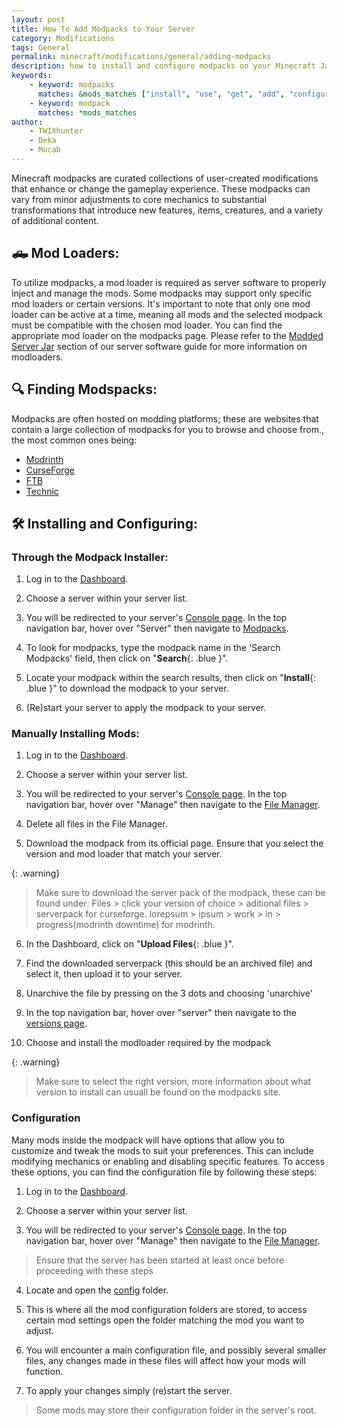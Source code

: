 ```yaml
---
layout: post
title: How To Add Modpacks to Your Server
category: Modifications
tags: General
permalink: minecraft/modifications/general/adding-modpacks
description: how to install and configure modpacks on your Minecraft Java server
keywords:
    - keyword: modpacks
      matches: &mods_matches ["install", "use", "get", "add", "configure", "load", "put", "upload"]
    - keyword: modpack
      matches: *mods_matches
author:
    - TWIXhunter
    - Deka
    - Mocab
---
```


Minecraft modpacks are curated collections of user-created modifications that enhance or change the gameplay experience. These modpacks can vary from minor adjustments to core mechanics to substantial transformations that introduce new features, items, creatures, and a variety of additional content.


## :pickup_truck: Mod Loaders:

To utilize modpacks, a mod loader is required as server software to properly inject and manage the mods. Some modpacks may support only specific mod loaders or certain versions. It's important to note that only one mod loader can be active at a time, meaning all mods and the selected modpack must be compatible with the chosen mod loader. You can find the appropriate mod loader on the modpacks page. Please refer to the [Modded Server Jar](/minecraft/java/general/server-software#modded-server-jars) section of our server software guide for more information on modloaders.

## :mag: Finding Modspacks:

Modpacks are often hosted on modding platforms; these are websites that contain a large collection of modpacks for you to browse and choose from., the most common ones being:

-   [Modrinth](https://modrinth.com/modpacks)
-   [CurseForge](https://www.curseforge.com/minecraft/search?page=1&pageSize=20&sortBy=relevancy&class=modpacks)
-   [FTB](https://www.feed-the-beast.com/modpacks?sort=featured)
-   [Technic](https://www.technicpack.net/modpacks)

## :hammer_and_wrench: Installing and Configuring:

### Through the Modpack Installer:

1. Log in to the [Dashboard](https://client.falixnodes.net/).

2. Choose a server within your server list.

3. You will be redirected to your server's [Console page](https://client.falixnodes.net/server/console). In the top navigation bar, hover over "Server" then navigate to [Modpacks](https://client.falixnodes.net/server/modpacks).

4. To look for modpacks, type the modpack name in the 'Search Modpacks' field, then click on "**Search**{: .blue }".

5. Locate your modpack within the search results, then click on "**Install**{: .blue }" to download the modpack to your server.

6. (Re)start your server to apply the modpack to your server.

### Manually Installing Mods:

1. Log in to the [Dashboard](https://client.falixnodes.net/).

2. Choose a server within your server list.

3. You will be redirected to your server's [Console page](https://client.falixnodes.net/server/console). In the top navigation bar, hover over "Manage" then navigate to the [File Manager](https://client.falixnodes.net/server/filemanager).

4. Delete all files in the File Manager.

5. Download the modpack from its official page. Ensure that you select the version and mod loader that match your server.

{: .warning}
> Make sure to download the server pack of the modpack, these can be found under:
    Files > click your version of choice > aditional files > serverpack for curseforge.
    lorepsum > ipsum > work > in > progress(modrinth downtime) for modrinth.

6. In the Dashboard, click on "**Upload Files**{: .blue }".

7. Find the downloaded serverpack (this should be an archived file) and select it, then upload it to your server.

8. Unarchive the file by pressing on the 3 dots and choosing 'unarchive'

9. In the top navigation bar, hover over "server" then navigate to the [versions page](https://client.falixnodes.net/server/versions).

10. Choose and install the modloader required by the modpack

{: .warning}
> Make sure to select the right version, more information about what version to install can usuall be found on the modpacks site.

### Configuration

Many mods inside the modpack will have options that allow you to customize and tweak the mods to suit your preferences. This can include modifying mechanics or enabling and disabling specific features. To access these options, you can find the configuration file by following these steps:

1. Log in to the [Dashboard](https://client.falixnodes.net/).

2. Choose a server within your server list.

3. You will be redirected to your server's [Console page](https://client.falixnodes.net/server/console). In the top navigation bar, hover over "Manage" then navigate to the [File Manager](https://client.falixnodes.net/server/filemanager).

> Ensure that the server has been started at least once before proceeding with these steps

4. Locate and open the [config](https://client.falixnodes.net/server/filemanager?dir=/config/) folder.

5. This is where all the mod configuration folders are stored, to access certain mod settings open the folder matching the mod you want to adjust.

6. You will encounter a main configuration file, and possibly several smaller files, any changes made in these files will affect how your mods will function.

7. To apply your changes simply (re)start the server.

> Some mods may store their configuration folder in the server's root.
